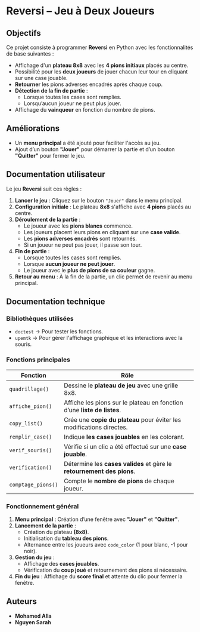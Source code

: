 # Reversi – Jeu à Deux Joueurs  

## Objectifs  
Ce projet consiste à programmer **Reversi** en Python avec les fonctionnalités de base suivantes :  

- Affichage d'un **plateau 8x8** avec les **4 pions initiaux** placés au centre.  
- Possibilité pour les **deux joueurs** de jouer chacun leur tour en cliquant sur une case jouable.  
- **Retourner** les pions adverses encadrés après chaque coup.  
- **Détection de la fin de partie** :  
  - Lorsque toutes les cases sont remplies.  
  - Lorsqu’aucun joueur ne peut plus jouer.  
- Affichage du **vainqueur** en fonction du nombre de pions.  

## Améliorations  
- Un **menu principal** a été ajouté pour faciliter l'accès au jeu.  
- Ajout d’un bouton **"Jouer"** pour démarrer la partie et d’un bouton **"Quitter"** pour fermer le jeu.  

## Documentation utilisateur  

Le jeu **Reversi** suit ces règles :  

1. **Lancer le jeu** : Cliquez sur le bouton `"Jouer"` dans le menu principal.  
2. **Configuration initiale** : Le plateau **8x8** s'affiche avec **4 pions** placés au centre.  
3. **Déroulement de la partie** :  
   - Le joueur avec les **pions blancs** commence.  
   - Les joueurs placent leurs pions en cliquant sur une **case valide**.  
   - Les **pions adverses encadrés** sont retournés.  
   - Si un joueur ne peut pas jouer, il passe son tour.  
4. **Fin de partie** :  
   - Lorsque toutes les cases sont remplies.  
   - Lorsque **aucun joueur ne peut jouer**.  
   - Le joueur avec le **plus de pions de sa couleur** gagne.  
5. **Retour au menu** : À la fin de la partie, un clic permet de revenir au menu principal.  

## Documentation technique  

### Bibliothèques utilisées  

- `doctest` → Pour tester les fonctions.  
- `upemtk` → Pour gérer l'affichage graphique et les interactions avec la souris.  

### Fonctions principales  

| Fonction             | Rôle |
|----------------------|---------------------------------------------------|
| `quadrillage()`      | Dessine le **plateau de jeu** avec une grille 8x8. |
| `affiche_pion()`     | Affiche les pions sur le plateau en fonction d’une **liste de listes**. |
| `copy_list()`        | Crée une **copie du plateau** pour éviter les modifications directes. |
| `remplir_case()`     | Indique **les cases jouables** en les colorant. |
| `verif_souris()`     | Vérifie si un clic a été effectué sur une **case jouable**. |
| `verification()`     | Détermine les **cases valides** et gère le **retournement des pions**. |
| `comptage_pions()`   | Compte le **nombre de pions** de chaque joueur. |

### Fonctionnement général  

1. **Menu principal** : Création d’une fenêtre avec **"Jouer"** et **"Quitter"**.  
2. **Lancement de la partie** :  
   - Création du plateau **(8x8)**.  
   - Initialisation du **tableau des pions**.  
   - Alternance entre les joueurs avec `code_color` (1 pour blanc, -1 pour noir).  
3. **Gestion du jeu** :  
   - Affichage des **cases jouables**.  
   - Vérification du **coup joué** et retournement des pions si nécessaire.  
4. **Fin du jeu** : Affichage du **score final** et attente du clic pour fermer la fenêtre.  

## Auteurs
- **Mohamed Alla**  
- **Nguyen Sarah**  
